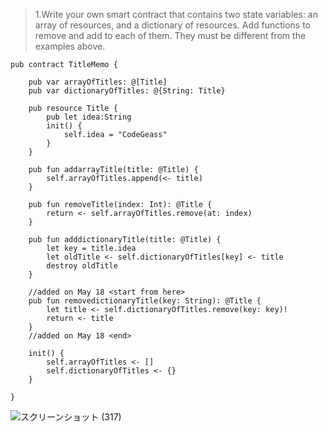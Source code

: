 >1.Write your own smart contract that contains two state variables: an array of resources, and a dictionary of resources. 
>Add functions to remove and add to each of them. 
>They must be different from the examples above.

```
pub contract TitleMemo {

    pub var arrayOfTitles: @[Title]
    pub var dictionaryOfTitles: @{String: Title}

    pub resource Title {
        pub let idea:String 
        init() {
            self.idea = "CodeGeass"
        }
    }

    pub fun addarrayTitle(title: @Title) {
        self.arrayOfTitles.append(<- title)
    }

    pub fun removeTitle(index: Int): @Title {
        return <- self.arrayOfTitles.remove(at: index)
    }

    pub fun adddictionaryTitle(title: @Title) {
        let key = title.idea
        let oldTitle <- self.dictionaryOfTitles[key] <- title
        destroy oldTitle
    }
    
    //added on May 18 <start from here>  
    pub fun removedictionaryTitle(key: String): @Title {
        let title <- self.dictionaryOfTitles.remove(key: key)!
        return <- title
    }
    //added on May 18 <end>
    
    init() {
        self.arrayOfTitles <- []
        self.dictionaryOfTitles <- {}
    }

}
```
![スクリーンショット (317)](https://user-images.githubusercontent.com/104513005/168465802-44662852-ab3d-4c00-814e-718891c2159c.png)

